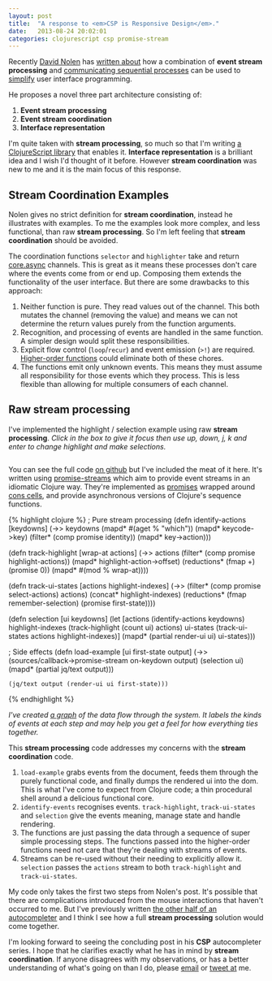 ```yaml
---
layout: post
title:  "A response to <em>CSP is Responsive Design</em>."
date:   2013-08-24 20:02:01
categories: clojurescript csp promise-stream
---
```


Recently [David Nolen][nolen-twitter] has [written about][csp-is-responsive]
how a combination of __event stream processing__ and [communicating sequential
processes][wiki-csp] can be used to [simplify][simple-made-easy] user interface
programming.

He proposes a novel three part architecture consisting of:

1. __Event stream processing__
2. __Event stream coordination__
3. __Interface representation__

I'm quite taken with __stream processing__, so much so that I'm writing [a
ClojureScript library][promise-stream] that enables it. __Interface
representation__ is a brilliant idea and I wish I'd thought of it before.
However __stream coordination__ was new to me and it is the main focus of this
response.

## Stream Coordination Examples

Nolen gives no strict definition for __stream coordination__, instead he
illustrates with examples. To me the examples look more complex, and less
functional, than raw __stream processing__. So I'm left feeling that __stream
coordination__ should be avoided.

The coordination functions `selector` and `highlighter` take and return
[core.async][core-async] channels. This is great as it means these processes
don't care where the events come from or end up. Composing them extends the
functionality of the user interface. But there are some drawbacks to this
approach:

1. Neither function is pure. They read values out of the channel.  This both
   mutates the channel (removing the value) and means we can not determine the
   return values purely from the function arguments.
2. Recognition, and processing of events are handled in the same function. A
   simpler design would split these responsibilities.
3. Explicit flow control (`loop`/`recur`) and event emission (`>!`) are
   required. [Higher-order functions][wiki-hofs] could eliminate both of these
   chores.
4. The functions emit only unknown events. This means they must assume all
   responsibility for those events which they process.  This is less flexible
   than allowing for multiple consumers of each channel.

## Raw stream processing

I've implemented the highlight / selection example using raw __stream
processing__. _Click in the box to give it focus then use up, down, j, k and
enter to change highlight and make selections._

<div class="example">
  <pre id="ex1" tabindex="1"></pre>
</div>

You can see the full code [on github][ep-core] but I've included the meat of it
here. It's written using [promise-streams][promise-stream] which aim to provide
event streams in an idiomatic Clojure way.  They're implemented as
[promises][wiki-promises] wrapped around [cons cells][wiki-cons], and provide
asynchronous versions of Clojure's sequence functions.

{% highlight clojure %}
; Pure stream processing
(defn identify-actions [keydowns]
  (->> keydowns
       (mapd*   #(aget % "which")) 
       (mapd*   keycode->key)
       (filter* (comp promise identity))
       (mapd*   key->action)))

(defn track-highlight [wrap-at actions]
  (->> actions
       (filter*     (comp promise highlight-actions))
       (mapd*       highlight-action->offset)
       (reductions* (fmap +) (promise 0))
       (mapd*       #(mod % wrap-at))))

(defn track-ui-states [actions highlight-indexes]
  (->> (filter* (comp promise select-actions) actions)
       (concat* highlight-indexes)
       (reductions* (fmap remember-selection) (promise first-state))))

(defn selection [ui keydowns]
  (let [actions           (identify-actions keydowns)
        highlight-indexes (track-highlight (count ui) actions)
        ui-states         (track-ui-states actions highlight-indexes)]
    (mapd* (partial render-ui ui) ui-states)))

; Side effects
(defn load-example [ui first-state output]
  (->> (sources/callback->promise-stream on-keydown output)
       (selection ui)
       (mapd* (partial jq/text output)))

    (jq/text output (render-ui ui first-state)))
{% endhighlight %}

_I've created [a graph][data-flow-graph] of the data flow through the system.
It labels the kinds of events at each step and may help you get a feel for how
everything ties together._

This __stream processing__ code addresses my concerns with the __stream
coordination__ code.

1. `load-example` grabs events from the document, feeds them through the purely
   functional code, and finally dumps the rendered ui into the dom. This is
   what I've come to expect from Clojure code; a thin procedural shell around a
   delicious functional core.
2. `identify-events` recognises events.  `track-highlight`, `track-ui-states`
   and `selection` give the events meaning, manage state and handle rendering.
3. The functions are just passing the data through a sequence of super simple
   processing steps. The functions passed into the higher-order functions need
   not care that they're dealing with streams of events.
4. Streams can be re-used without their needing to explicitly allow it.
   `selection` passes the `actions` stream to both `track-highlight` and
   `track-ui-states`.

My code only takes the first two steps from Nolen's post. It's possible that
there are complications introduced from the mouse interactions that haven't
occurred to me. But I've previously written [the other half of an
autocompleter][quick-search-example] and I think I see how a full __stream
processing__ solution would come together.

I'm looking forward to seeing the concluding post in his __CSP__ autocompleter
series. I hope that he clarifies exactly what he has in mind by __stream
coordination__. If anyone disagrees with my observations, or has a better
understanding of what's going on than I do, please [email][my-email] or [tweet
at][my-twitter] me.

[nolen-twitter]:         https://twitter.com/swannodette
[csp-is-responsive]:     http://swannodette.github.io/2013/07/31/extracting-processes/
[wiki-csp]:              http://en.wikipedia.org/wiki/Communicating_sequential_processes
[simple-made-easy]:      http://www.infoq.com/presentations/Simple-Made-Easy
[promise-stream]:        https://github.com/logaan/promise-stream
[core-async]:            https://github.com/clojure/core.async
[wiki-hofs]:             http://en.wikipedia.org/wiki/Higher_order_functions
[ep-core]:               https://github.com/logaan/extracting-processes/blob/master/src/extracting_processes/core.cljs
[wiki-promises]:         http://en.wikipedia.org/wiki/Futures_and_promises
[wiki-cons]:             http://en.wikipedia.org/wiki/Cons
[data-flow-graph]:       /post-resources/a-response-to-csp-is-responsive-design/data-flow.svg
[quick-search-example]:  https://github.com/logaan/promise-stream/blob/master/test/promise_stream/quick_search_example.cljs
[my-email]:              mailto:colin@logaan.net
[my-twitter]:            https://twitter.com/logaan
